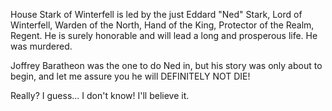 House Stark of Winterfell is led by the just Eddard "Ned" Stark, Lord of
Winterfell, Warden of the North, Hand of the King, Protector of the Realm,
Regent.  He is surely honorable and will lead a long and prosperous life.
He was murdered.

Joffrey Baratheon was the one to do Ned in, but his story was only about to
begin, and let me assure you he will DEFINITELY NOT DIE!

Really? I guess... I don't know! I'll believe it.
